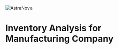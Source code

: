 
![AstraNova](https://github.com/user-attachments/assets/b02decf7-4211-48a5-8d2c-0d1da52b2ddd)

# Inventory Analysis for Manufacturing Company
